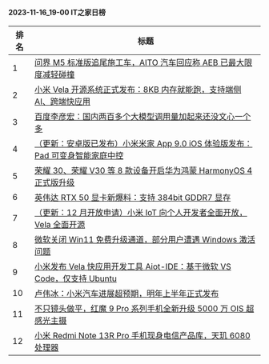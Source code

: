 #### 2023-11-16_19-00  IT之家日榜

| 排名 | 标题|
| --- | ---|
| 1 | [问界 M5 标准版追尾施工车，AITO 汽车回应称 AEB 已最大限度减轻碰撞](https://www.ithome.com/0/732/799.htm) |
| 2 | [小米 Vela 开源系统正式发布：8KB 内存就能跑，支持端侧 AI、跨端快应用](https://www.ithome.com/0/732/934.htm) |
| 3 | [百度李彦宏：国内两百多个大模型调用量加起来还没文心一个多](https://www.ithome.com/0/732/825.htm) |
| 4 | [（更新：安卓版已发布）小米米家 App 9.0 iOS 体验版发布：Pad 可变身智能家庭中控](https://www.ithome.com/0/732/892.htm) |
| 5 | [荣耀 30、荣耀 V30 等 8 款设备开启华为鸿蒙 HarmonyOS 4 正式版升级](https://www.ithome.com/0/732/798.htm) |
| 6 | [英伟达 RTX 50 显卡新爆料：支持 384bit GDDR7 显存](https://www.ithome.com/0/732/824.htm) |
| 7 | [（更新：12 月开放申请）小米 IoT 向个人开发者全面开放，Vela 全面开源](https://www.ithome.com/0/732/900.htm) |
| 8 | [微软关闭 Win11 免费升级通道，部分用户遭遇 Windows 激活问题](https://www.ithome.com/0/732/822.htm) |
| 9 | [小米发布 Vela 快应用开发工具 Aiot-IDE：基于微软 VS Code，仅支持 Ubuntu](https://www.ithome.com/0/732/945.htm) |
| 10 | [卢伟冰：小米汽车进展超预期，明年上半年正式发布](https://www.ithome.com/0/732/894.htm) |
| 11 | [不只镜头做平，红魔 9 Pro 系列手机全新升级 5000 万 OIS 超感光主摄](https://www.ithome.com/0/732/939.htm) |
| 12 | [小米 Redmi Note 13R Pro 手机现身电信产品库，天玑 6080 处理器](https://www.ithome.com/0/732/812.htm) |
